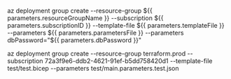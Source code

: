 az deployment group create --resource-group ${{ parameters.resourceGroupName }} --subscription ${{ parameters.subscriptionID }} --template-file ${{ parameters.templateFile }} --parameters ${{ parameters.parametersFile }} --parameters dbPassword="${{ parameters.dbPassword }}"

az deployment group create --resource-group terraform.prod --subscription 72a3f9e6-ddb2-4621-91ef-b5dd758420d1 --template-file test/test.bicep --parameters test/main.parameters.test.json
